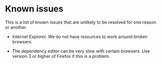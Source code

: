 Known issues
============

This is a list of known issues that are unlikely to be resolved for
one reason or another.

* Internet Explorer. We do not have resources to work around broken
  browsers.

* The dependency editor can be very slow with certain browsers.
  Use version 3 or higher of Firefox if this is a problem.
